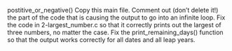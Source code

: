 postitive_or_negative() 
Copy this main file. Comment out (don’t delete it!) the part of the code that is causing the output to go into an infinite loop.
Fix the code in 2-largest_number.c so that it correctly prints out the largest of three numbers, no matter the case.
Fix the print_remaining_days() function so that the output works correctly for all dates and all leap years.
